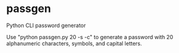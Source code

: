 # passgen
Python CLI password generator

Use "python passgen.py 20 -s -c" to generate a password with 20 alphanumeric 
characters, symbols, and capital letters.
